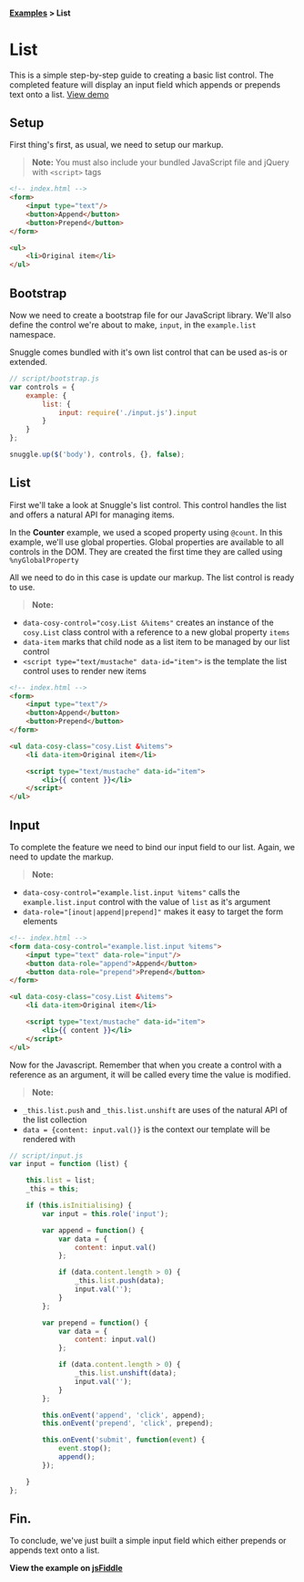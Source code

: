 #### [Examples][examples] > List ####



# List #

This is a simple step-by-step guide to creating a basic list control.
The completed feature will display an input field which appends or prepends text onto a list. [View demo][fiddle]



## Setup ##

First thing's first, as usual, we need to setup our markup.

 > **Note:** You must also include your bundled JavaScript file and jQuery with `<script>` tags

```html
<!-- index.html -->
<form>
    <input type="text"/>
    <button>Append</button>
    <button>Prepend</button>
</form>

<ul>
    <li>Original item</li>
</ul>
```



## Bootstrap ##

Now we need to create a bootstrap file for our JavaScript library.
We'll also define the control we're about to make, `input`, in the `example.list` namespace.

Snuggle comes bundled with it's own list control that can be used as-is or extended.

```js
// script/bootstrap.js
var controls = {
    example: {
        list: {
            input: require('./input.js').input
        }
    }
};

snuggle.up($('body'), controls, {}, false);
```



## List ##

First we'll take a look at Snuggle's list control. This control handles the list and offers a natural API for managing items.

In the **Counter** example, we used a scoped property using `@count`. In this example, we'll use global properties.
Global properties are available to all controls in the DOM.
They are created the first time they are called using `%nyGlobalProperty`

All we need to do in this case is update our markup. The list control is ready to use.
> **Note:**
 - `data-cosy-control="cosy.List &%items"` creates an instance of the `cosy.List` class control with a reference to a new global property `items`
 - `data-item` marks that child node as a list item to be managed by our list control
 - `<script type="text/mustache" data-id="item">` is the template the list control uses to render new items

```html
<!-- index.html -->
<form>
    <input type="text"/>
    <button>Append</button>
    <button>Prepend</button>
</form>

<ul data-cosy-class="cosy.List &%items">
    <li data-item>Original item</li>

    <script type="text/mustache" data-id="item">
        <li>{{ content }}</li>
    </script>
</ul>
```


## Input ##

To complete the feature we need to bind our input field to our list. Again, we need to update the markup.

> **Note:**
 - `data-cosy-control="example.list.input %items"` calls the `example.list.input` control with the value of `list` as it's argument
 - `data-role="[inout|append|prepend]"` makes it easy to target the form elements

```html
<!-- index.html -->
<form data-cosy-control="example.list.input %items">
    <input type="text" data-role="input"/>
    <button data-role="append">Append</button>
    <button data-role="prepend">Prepend</button>
</form>

<ul data-cosy-class="cosy.List &%items">
    <li data-item>Original item</li>

    <script type="text/mustache" data-id="item">
        <li>{{ content }}</li>
    </script>
</ul>
```

Now for the Javascript.
Remember that when you create a control with a reference as an argument, it will be called every time the value is modified.

> **Note:**
 - `_this.list.push` and `_this.list.unshift` are uses of the natural API of the list collection
 - `data = {content: input.val()}` is the context our template will be rendered with

```js
// script/input.js
var input = function (list) {

    this.list = list;
    _this = this;

    if (this.isInitialising) {
        var input = this.role('input');

        var append = function() {
            var data = {
                content: input.val()
            };

            if (data.content.length > 0) {
                _this.list.push(data);
                input.val('');
            }
        };

        var prepend = function() {
            var data = {
                content: input.val()
            };

            if (data.content.length > 0) {
                _this.list.unshift(data);
                input.val('');
            }
        };

        this.onEvent('append', 'click', append);
        this.onEvent('prepend', 'click', prepend);

        this.onEvent('submit', function(event) {
            event.stop();
            append();
        });

    }
};
```



## Fin. ##

To conclude, we've just built a simple input field which either prepends or appends text onto a list.

**View the example on [jsFiddle][fiddle]**


<!-- Meta -->
[examples]: https://github.com/BraveNewTalent/cosy-js/tree/master/example
[fiddle]: http://jsfiddle.net/adlawson/EYGUL
